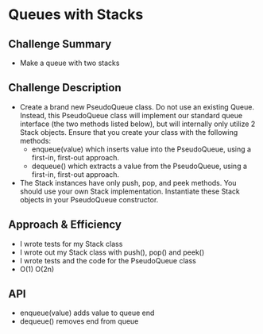 # Queues with Stacks

## Challenge Summary
<!-- Short summary or background information -->
- Make a queue with two stacks

## Challenge Description
<!-- Description of the challenge -->
- Create a brand new PseudoQueue class. Do not use an existing Queue. Instead, this PseudoQueue class will implement our standard queue interface (the two methods listed below), but will internally only utilize 2 Stack objects. Ensure that you create your class with the following methods:
  - enqueue(value) which inserts value into the PseudoQueue, using a first-in, first-out approach.
  - dequeue() which extracts a value from the PseudoQueue, using a first-in, first-out approach.
- The Stack instances have only push, pop, and peek methods. You should use your own Stack implementation. Instantiate these Stack objects in your PseudoQueue constructor.

## Approach & Efficiency
<!-- What approach did you take? Why? What is the Big O space/time for this approach? -->
- I wrote tests for my Stack class
- I wrote out my Stack class with push(), pop() and peek()
- I wrote tests and the code for the PseudoQueue class
- O(1) O(2n)

## API
<!-- Description of each method publicly available to your Stack and Queue-->
- enqueue(value) adds value to queue end
- dequeue() removes end from queue

